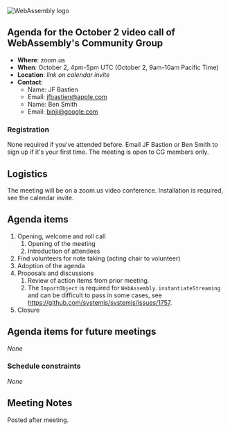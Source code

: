 ![WebAssembly logo](/images/WebAssembly.png)

## Agenda for the October 2 video call of WebAssembly's Community Group

- **Where**: zoom.us
- **When**: October 2, 4pm-5pm UTC (October 2, 9am-10am Pacific Time)
- **Location**: *link on calendar invite*
- **Contact**:
    - Name: JF Bastien
    - Email: jfbastien@apple.com
    - Name: Ben Smith
    - Email: binji@google.com

### Registration

None required if you've attended before. Email JF Bastien or Ben Smith to sign
up if it's your first time. The meeting is open to CG members only.

## Logistics

The meeting will be on a zoom.us video conference.
Installation is required, see the calendar invite.

## Agenda items

1. Opening, welcome and roll call
    1. Opening of the meeting
    1. Introduction of attendees
1. Find volunteers for note taking (acting chair to volunteer)
1. Adoption of the agenda
1. Proposals and discussions
    1. Review of action items from prior meeting.
    1. The `ImportObject` is required for `WebAssembly.instantiateStreaming` and can be difficult to pass in some cases, see https://github.com/systemjs/systemjs/issues/1757.
1. Closure

## Agenda items for future meetings

*None*

### Schedule constraints

*None*

## Meeting Notes

Posted after meeting.
